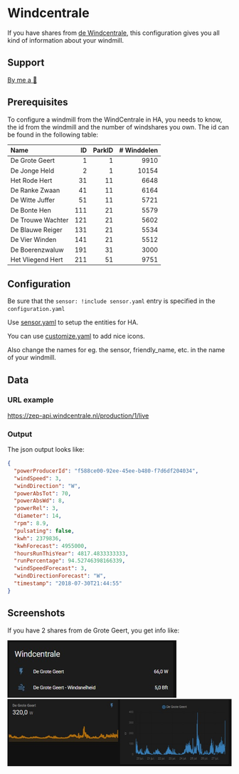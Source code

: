 # Windcentrale
If you have shares from [de Windcentrale](//windcentrale.nl), this configuration gives you all kind of information about your windmill.

## Support
[By me a 🍺](https://www.buymeacoffee.com/xorfor)

## Prerequisites
To configure a windmill from the WindCentrale in HA, you needs to know, the id from the windmill and the number of windshares you own.
The id can be found in the following table:

| Name              |   ID | ParkID | # Winddelen |
| :---              | ---: |   ---: |        ---: |
| De Grote Geert    |    1 |      1 |        9910 |
| De Jonge Held     |    2 |      1 |       10154 |
| Het Rode Hert     |   31 |     11 |        6648 |
| De Ranke Zwaan    |   41 |     11 |        6164 |
| De Witte Juffer   |   51 |     11 |        5721 |
| De Bonte Hen      |  111 |     21 |        5579 |
| De Trouwe Wachter |  121 |     21 |        5602 |
| De Blauwe Reiger  |  131 |     21 |        5534 |
| De Vier Winden    |  141 |     21 |        5512 |
| De Boerenzwaluw   |  191 |     31 |        3000 |
| Het Vliegend Hert |  211 |     51 |        9751 |

## Configuration
Be sure that the `sensor: !include sensor.yaml` entry is specified in the `configuration.yaml`

Use [sensor.yaml](sensor.yaml) to setup the entities for HA.

You can use [customize.yaml](customize.yaml) to add nice icons.

Also change the names for eg. the sensor, friendly_name, etc. in the name of your windmill.

## Data
### URL example
https://zep-api.windcentrale.nl/production/1/live

### Output
The json output looks like:
```json
{
  "powerProducerId": "f588ce00-92ee-45ee-b480-f7d6df204034",
  "windSpeed": 3,
  "windDirection": "W",
  "powerAbsTot": 70,
  "powerAbsWd": 8,
  "powerRel": 3,
  "diameter": 14,
  "rpm": 8.9,
  "pulsating": false,
  "kwh": 2379836,
  "kwhForecast": 4955000,
  "hoursRunThisYear": 4817.4833333333,
  "runPercentage": 94.52746398166339,
  "windSpeedForecast": 3,
  "windDirectionForecast": "W",
  "timestamp": "2018-07-30T21:44:55"
}
```

## Screenshots
If you have 2 shares from de Grote Geert, you get info like:

![Screenshot](images/de_grote_geert.jpg)
![Screenshot](images/overview.jpg)

